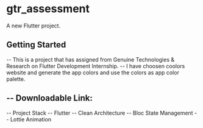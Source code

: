 # gtr_assessment

A new Flutter project.

## Getting Started

-- This is a project that has assigned from Genuine Technologies & Research on Flutter Development Internship.
-- I have choosen coolors website and generate the app colors and use the colors as app color palette.


-- Downloadable Link:
---- 

-- Project Stack
-- Flutter
-- Clean Architecture
-- Bloc State Management
-- Lottie Animation

